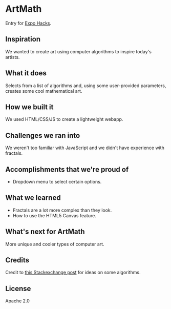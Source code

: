 # ArtMath
Entry for [Expo Hacks](http://trivalleyyouthexpo.com/hackathon.html).

## Inspiration
We wanted to create art using computer algorithms to inspire today's artists.

## What it does
Selects from a list of algorithms and, using some user-provided parameters, creates some cool mathematical art.

## How we built it
We used HTML/CSS/JS to create a lightweight webapp.

## Challenges we ran into
We weren't too familiar with JavaScript and we didn't have experience with fractals.

## Accomplishments that we're proud of
* Dropdown menu to select certain options.

## What we learned
* Fractals are a lot more complex than they look.
* How to use the HTML5 Canvas feature.

## What's next for ArtMath
More unique and cooler types of computer art.

## Credits
Credit to [this Stackexchange post](https://codegolf.stackexchange.com/questions/35569/tweetable-mathematical-art) for ideas on some algorithms.

## License
Apache 2.0
